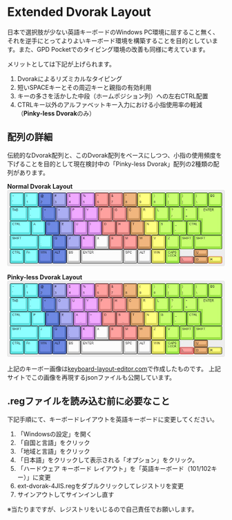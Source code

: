 # Extended Dvorak Layout

日本で選択肢が少ない英語キーボードのWindows PC環境に屈すること無く、それを逆手にとってよりよいキーボード環境を構築することを目的としています。また、GPD Pocketでのタイピング環境の改善も同様に考えています。

メリットとしては下記が上げられます。

1. Dvorakによるリズミカルなタイピング
1. 短いSPACEキーとその周辺キーと親指の有効利用
1. キーの多さを活かした中段（ホームポジション列）への左右CTRL配置
1. CTRLキー以外のアルファベットキー入力における小指使用率の軽減（**Pinky-less Dvorak**のみ）

## 配列の詳細
伝統的なDvorak配列と、このDvorak配列をベースにしつつ、小指の使用頻度を下げることを目的として現在検討中の「Pinky-less Dvorak」配列の2種類の配列があります。

**Normal Dvorak Layout**
![](https://github.com/tkrworks/ExtendedDvorakLayout/blob/master/JIS/ext-dvorak-4JIS.jpg)

**Pinky-less Dvorak Layout**
![](https://github.com/tkrworks/ExtendedDvorakLayout/blob/master/JIS/ext-pinkyless-dvorak-4JIS.jpg)

上記のキーボー画像は[keyboard-layout-editor.com](http://www.keyboard-layout-editor.com)で作成したものです。
上記サイトでこの画像を再現するjsonファイルも公開しています。

## .regファイルを読み込む前に必要なこと
下記手順にて、キーボードレイアウトを英語キーボードに変更してください。

1. 「Windowsの設定」を開く
2. 「自国と言語」をクリック
3. 「地域と言語」をクリック
4. 「日本語」をクリックして表示される「オプション」をクリック。
5. 「ハードウェア キーボード レイアウト」を「英語キーボード（101/102キー）」に変更
6. ext-dvorak-4JIS.regをダブルクリックしてレジストリを変更
7. サインアウトしてサインインし直す

※当たりまですが、レジストリをいじるので自己責任でお願いします。
